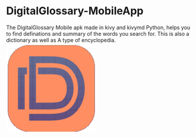 # DigitalGlossary-MobileApp
The DigitalGlossary Mobile apk made in kivy and kivymd Python, helps you to find definations and summary of the words you search for. This is also a dictionary as well as A type of encyclopedia.
![Test Image 1](/screenshots/icon.png)



